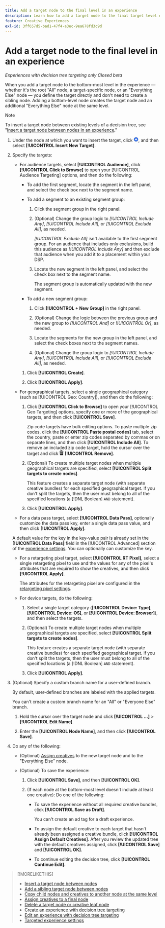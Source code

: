 ```yaml
---
title: Add a target node to the final level in an experience
description: Learn how to add a target node to the final target level of an ad experience.
feature: Creative Experiences
exl-id: 3ff657d5-bad1-47f4-a3ec-9ea678fd3c9d
---
```

# Add a target node to the final level in an experience

*Experiences with decision tree targeting only*
*Closed beta*

When you add a target node to the bottom-most level in the experience &mdash; whether it's the root "All" node, a target-specific node, or an "Everything Else" node &mdash; you define the target directly and don't need to create a sibling node. Adding a bottom-level node creates the target node and an additional "Everything Else" node at the same level.

>[!NOTE]
>
>To insert a target node between existing levels of a decision tree, see "[Insert a target node between nodes in an experience](experience-target-node-add-inner.md)."

<!-- 1. [ways to get to the decision tree] -->

1. Under the node at which you want to insert the target, click ![Add](/help/creative/assets/add.png "Add"), and then select **[!UICONTROL Insert New Target]**.

1. Specify the targets:

   * For audience targets, select **[!UICONTROL Audience]**, click **[!UICONTROL Click to Browse]** to open your [!UICONTROL Audience Targeting] options, and then do the following:

     * To add the first segment, locate the segment in the left panel, and select the check box next to the segment name.

     * To add a segment to an existing segment group:

        1. Click the segment group in the right panel.

        1. (Optional) Change the group logic to *[!UICONTROL Include Any]*, *[!UICONTROL Include All]*, or *[!UICONTROL Exclude All]*, as needed.

           *[!UICONTROL Exclude All]* isn't available to the first segment group. For an audience that includes only exclusions, build this audience as *[!UICONTROL Include Any]* and then exclude that audience when you add it to a placement within your DSP.

        1. Locate the new segment in the left panel, and select the check box next to the segment name.

           The segment group is automatically updated with the new segment.

     * To add a new segment group:

       1. Click **[!UICONTROL + New Group]** in the right panel.

         1. (Optional) Change the logic between the previous group and the new group to *[!UICONTROL And]* or *[!UICONTROL Or]*, as needed.

         1. Locate the segments for the new group in the left panel, and select the check boxes next to the segment names.

         1. (Optional) Change the group logic to *[!UICONTROL Include Any]*, *[!UICONTROL Include All]*, or *[!UICONTROL Exclude All]*, as needed.

     1. Click **[!UICONTROL Create]**.
     
     1. Click **[!UICONTROL Apply]**.

   * For geographical targets, select a single geographical category (such as [!UICONTROL Geo: Country]), and then do the following:
   
     1. Click **[!UICONTROL Click to Browse]** to open your [!UICONTROL Geo Targeting] options, specify one or more of the geographical targets, and then click **[!UICONTROL Save]**.

        Zip code targets have bulk editing options. To paste multiple zip codes, click the **[!UICONTROL Paste postal codes]** tab, select the country, paste or enter zip codes separated by commas or on separate lines, and then click **[!UICONTROL Include All]**. To remove an included zip code target, hold the cursor over the target and click ![Remove](/help/creative/assets/delete.png "Remove") **[!UICONTROL Remove]**.
     
     1. (Optional) To create multiple target nodes when multiple geographical targets are specified, select **[!UICONTROL Split targets to create nodes]**.

        This feature creates a separate target node (with separate creative bundles) for each specified geographical target. If you don't split the targets, then the user must belong to all of the specified locations (a [!DNL Boolean] `AND` statement).

     1. Click **[!UICONTROL Apply]**.

   * For a data pass target, select **[!UICONTROL Data Pass]**, optionally customize the data pass key, enter a single data pass value, and then click **[!UICONTROL Apply]**.
   
    A default value for the key in the key-value pair is already set in the **[!UICONTROL Data Pass]** field in the [!UICONTROL Advanced] section of the [experience settings](experience-settings-targeting.md). You can optionally can customize the key.

   * For a retargeting pixel target, select **[!UICONTROL RT Pixel]**, select a single retargeting pixel to use and the values for any of the pixel's attributes that are required to show the creatives, and then click **[!UICONTROL Apply]**.
   
     The attributes for the retargeting pixel are configured in the [retargeting pixel settings](/help/creative/pixels/retargeting-pixel-manage.md).

   * For device targets, do the following:
   
     1. Select a single target category (**[!UICONTROL Device: Type]**, **[!UICONTROL Device: OS]**, or **[!UICONTROL Device: Browser]**), and then select the targets.
     
     1. (Optional) To create multiple target nodes when multiple geographical targets are specified, select **[!UICONTROL Split targets to create nodes]**.

        This feature creates a separate target node (with separate creative bundles) for each specified geographical target. If you don't split the targets, then the user must belong to all of the specified locations (a [!DNL Boolean] `AND` statement).

     1. Click **[!UICONTROL Apply]**.

1. (Optional) Specify a custom branch name for a user-defined branch.

   By default, user-defined branches are labeled with the applied targets.

   You can't create a custom branch name for an "All" or "Everyone Else" branch. 

   1. Hold the cursor over the target node and click **[!UICONTROL ...]** > **[!UICONTROL Edit Name]**.
   
   1. Enter the **[!UICONTROL Node Name]**, and then click **[!UICONTROL Save]**.

1. Do any of the following:

   * (Optional) [Assign creatives](experience-assign-creative-bundles.md) to the new target node and to the "Everything Else" node.
   
   * (Optional) To save the experience:
   
     1. Click **[!UICONTROL Save]**, and then **[!UICONTROL OK]**.
     
     1. (If each node at the bottom-most level doesn't include at least one creative): Do one of the following:
     
        * To save the experience without all required creative bundles, click **[!UICONTROL Save as Draft]**.
        
          You can't create an ad tag for a draft experience.

        * To assign the default creative to each target that hasn't already been assigned a creative bundle, click **[!UICONTROL Assign Default Creatives]**. After you review the updated tree with the default creatives assigned, click **[!UICONTROL Save]** and **[!UICONTROL OK]**.
        
        * To continue editing the decision tree, click **[!UICONTROL Continue Edit]**.

>[!MORELIKETHIS]
>
>* [Insert a target node between nodes](experience-target-node-add-inner.md)
>* [Add a sibling target node between nodes](experience-target-node-add-sibling.md)
>* [Copy child nodes and creatives to another node at the same level](experience-target-node-copy.md)
>* [Assign creatives to a final node](experience-assign-creative-bundles.md)
>* [Delete a target node or creative leaf node](/help/creative/experiences/experience-target-node-delete.md)
>* [Create an experience with decision tree targeting](experience-create-targeting.md)
>* [Edit an experience with decision tree targeting](experience-edit-targeting.md)
>* [Targeted experience settings](experience-settings-targeting.md)

